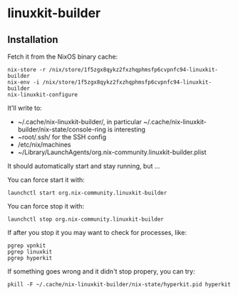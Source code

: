 # linuxkit-builder

## Installation

Fetch it from the NixOS binary cache:

    nix-store -r /nix/store/1f5zgx8qykz2fxzhqphmsfp6cvpnfc94-linuxkit-builder
    nix-env -i /nix/store/1f5zgx8qykz2fxzhqphmsfp6cvpnfc94-linuxkit-builder
    nix-linuxkit-configure
    
It'll write to:

 - ~/.cache/nix-linuxkit-builder/, in particular
   ~/.cache/nix-linuxkit-builder/nix-state/console-ring is interesting
 - ~root/.ssh/ for the SSH config
 - /etc/nix/machines
 - ~/Library/LaunchAgents/org.nix-community.linuxkit-builder.plist


It should automatically start and stay running, but ...


You can force start it with:

    launchctl start org.nix-community.linuxkit-builder

You can force stop it with:

    launchctl stop org.nix-community.linuxkit-builder

If after you stop it you may want to check for processes, like:

    pgrep vpnkit
    pgrep linuxkit
    pgrep hyperkit

If something goes wrong and it didn't stop propery, you can try:

    pkill -F ~/.cache/nix-linuxkit-builder/nix-state/hyperkit.pid hyperkit
